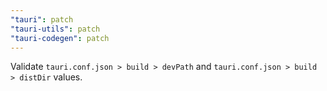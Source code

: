 ```yaml
---
"tauri": patch
"tauri-utils": patch
"tauri-codegen": patch
---
```


Validate `tauri.conf.json > build > devPath` and `tauri.conf.json > build > distDir` values.

